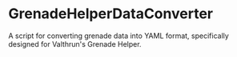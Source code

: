 # GrenadeHelperDataConverter
A script for converting grenade data into YAML format, specifically designed for Valthrun's Grenade Helper.
